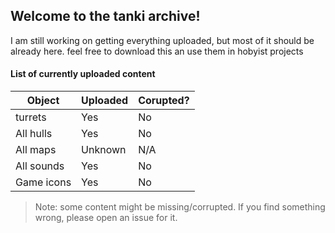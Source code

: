 ## Welcome to the tanki archive!
I am still working on getting everything uploaded, but most of it should be already here.
feel free to download this an use them in hobyist projects

#### List of currently uploaded content

| Object     | Uploaded  | Corupted? |
|------------|-----------|-----------|
| turrets    | Yes       | No        |
| All hulls  | Yes       | No        |
| All maps   | Unknown   | N/A       |
| All sounds | Yes       | No        |
| Game icons | Yes       | No        |
> Note: some content might be missing/corrupted. If you find something wrong, please open an issue for it.
